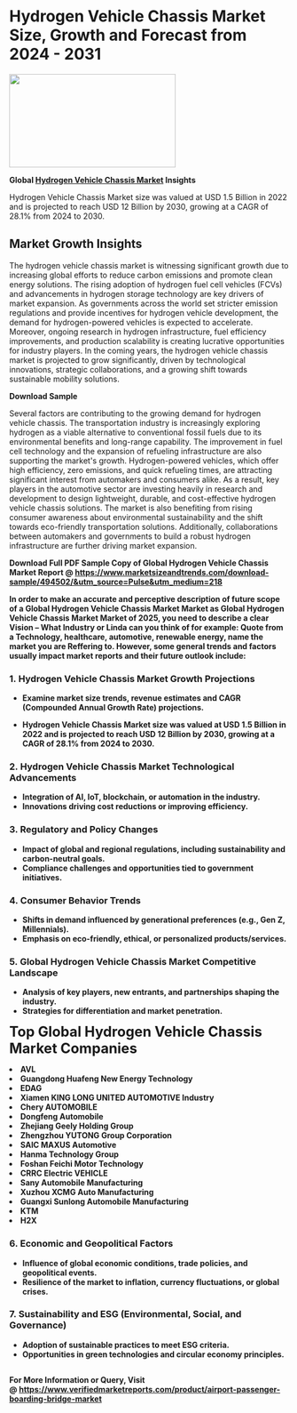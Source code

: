 <H1>Hydrogen Vehicle Chassis Market Size, Growth and Forecast from 2024 - 2031</H1><img class="aligncenter size-medium wp-image-584254" src="https://thirdeyenews.in/wp-content/uploads/2024/09/Global-Market-Research-300x168.jpeg" alt="" width="300" height="168" /><p><strong>Global&nbsp;<a href="https://www.marketsizeandtrends.com/download-sample/494502/&amp;utm_source=Pulse&amp;utm_medium=218">Hydrogen Vehicle Chassis Market</a> Insights</strong></p><p>Hydrogen Vehicle Chassis Market size was valued at USD 1.5 Billion in 2022 and is projected to reach USD 12 Billion by 2030, growing at a CAGR of 28.1% from 2024 to 2030.</p><p><h2>Market Growth Insights</h2> <p>The hydrogen vehicle chassis market is witnessing significant growth due to increasing global efforts to reduce carbon emissions and promote clean energy solutions. The rising adoption of hydrogen fuel cell vehicles (FCVs) and advancements in hydrogen storage technology are key drivers of market expansion. As governments across the world set stricter emission regulations and provide incentives for hydrogen vehicle development, the demand for hydrogen-powered vehicles is expected to accelerate. Moreover, ongoing research in hydrogen infrastructure, fuel efficiency improvements, and production scalability is creating lucrative opportunities for industry players. In the coming years, the hydrogen vehicle chassis market is projected to grow significantly, driven by technological innovations, strategic collaborations, and a growing shift towards sustainable mobility solutions.</p> <p><strong>Download Sample</strong></p> <p>Several factors are contributing to the growing demand for hydrogen vehicle chassis. The transportation industry is increasingly exploring hydrogen as a viable alternative to conventional fossil fuels due to its environmental benefits and long-range capability. The improvement in fuel cell technology and the expansion of refueling infrastructure are also supporting the market's growth. Hydrogen-powered vehicles, which offer high efficiency, zero emissions, and quick refueling times, are attracting significant interest from automakers and consumers alike. As a result, key players in the automotive sector are investing heavily in research and development to design lightweight, durable, and cost-effective hydrogen vehicle chassis solutions. The market is also benefiting from rising consumer awareness about environmental sustainability and the shift towards eco-friendly transportation solutions. Additionally, collaborations between automakers and governments to build a robust hydrogen infrastructure are further driving market expansion.</p> <p><strong></p><p><span class=""><strong>Download Full PDF Sample Copy of Global Hydrogen Vehicle Chassis Market Report</strong> @ <a href="https://www.marketsizeandtrends.com/download-sample/494502/&amp;utm_source=Pulse&amp;utm_medium=218" target="_blank">https://www.marketsizeandtrends.com/download-sample/494502/&amp;utm_source=Pulse&amp;utm_medium=218</a></span></p><p>In order to make an accurate and perceptive description of future scope of a Global&nbsp;Hydrogen Vehicle Chassis Market Market as Global&nbsp;Hydrogen Vehicle Chassis Market Market of 2025, you need to describe a clear Vision &ndash; What Industry or Linda can you think of for example: Quote from a Technology, healthcare, automotive, renewable energy, name the market you are Reffering to. However, some general trends and factors usually impact market reports and their future outlook include:</p><h3>1.&nbsp;<strong>Hydrogen Vehicle Chassis Market Growth Projections</strong></h3><ul><li>Examine market size trends, revenue estimates and CAGR (Compounded Annual Growth Rate) projections.</li><li><p>Hydrogen Vehicle Chassis Market size was valued at USD 1.5 Billion in 2022 and is projected to reach USD 12 Billion by 2030, growing at a CAGR of 28.1% from 2024 to 2030.</p></li></ul><h3>2.&nbsp;<strong>Hydrogen Vehicle Chassis Market Technological Advancements</strong></h3><ul><li>Integration of AI, IoT, blockchain, or automation in the industry.</li><li>Innovations driving cost reductions or improving efficiency.</li></ul><h3>3.&nbsp;<strong>Regulatory and Policy Changes</strong></h3><ul><li>Impact of global and regional regulations, including sustainability and carbon-neutral goals.</li><li>Compliance challenges and opportunities tied to government initiatives.</li></ul><h3>4.&nbsp;<strong>Consumer Behavior Trends</strong></h3><ul><li>Shifts in demand influenced by generational preferences (e.g., Gen Z, Millennials).</li><li>Emphasis on eco-friendly, ethical, or personalized products/services.</li></ul><h3>5.&nbsp;<strong>Global Hydrogen Vehicle Chassis Market Competitive Landscape</strong></h3><ul><li>Analysis of key players, new entrants, and partnerships shaping the industry.</li><li>Strategies for differentiation and market penetration.</li></ul><p data-pm-slice="1 1 []"><span style="color: inherit; font-family: inherit; font-size: 25px;">Top Global Hydrogen Vehicle Chassis Market Companies</span></p><div class="" data-test-id=""><p><li>AVL</li><li> Guangdong Huafeng New Energy Technology</li><li> EDAG</li><li> Xiamen KING LONG UNITED AUTOMOTIVE Industry</li><li> Chery AUTOMOBILE</li><li> Dongfeng Automobile</li><li> Zhejiang Geely Holding Group</li><li> Zhengzhou YUTONG Group Corporation</li><li> SAIC MAXUS Automotive</li><li> Hanma Technology Group</li><li> Foshan Feichi Motor Technology</li><li> CRRC Electric VEHICLE</li><li> Sany Automobile Manufacturing</li><li> Xuzhou XCMG Auto Manufacturing</li><li> Guangxi Sunlong Automobile Manufacturing</li><li> KTM</li><li> H2X</li></p></div><h3>6.&nbsp;<strong>Economic and Geopolitical Factors</strong></h3><ul><li>Influence of global economic conditions, trade policies, and geopolitical events.</li><li>Resilience of the market to inflation, currency fluctuations, or global crises.</li></ul><h3>7.&nbsp;<strong>Sustainability and ESG (Environmental, Social, and Governance)</strong></h3><ul><li>Adoption of sustainable practices to meet ESG criteria.</li><li>Opportunities in green technologies and circular economy principles.</li></ul><h2><strong style="font-size: 14px;">For More Information or Query, Visit @&nbsp;</strong><a style="background-color: #ffffff; font-size: 14px;" href="https://www.marketsizeandtrends.com/report/hydrogen-vehicle-chassis-market/" target="_blank">https://www.verifiedmarketreports.com/product/airport-passenger-boarding-bridge-market</a></h2>
